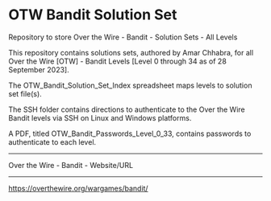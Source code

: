 # OTW Bandit Solution Set
Repository to store Over the Wire - Bandit - Solution Sets - All Levels

This repository contains solutions sets, authored by Amar Chhabra, for all Over the Wire [OTW] - Bandit Levels [Level 0 through 34 as of 28 September 2023].

The OTW_Bandit_Solution_Set_Index spreadsheet maps levels to solution set file(s).

The SSH folder contains directions to authenticate to the Over the Wire Bandit levels via SSH on Linux and Windows platforms.

A PDF, titled OTW_Bandit_Passwords_Level_0_33, contains passwords to authenticate to each level.

*******************************************************
Over the Wire - Bandit - Website/URL
*******************************************************
https://overthewire.org/wargames/bandit/
